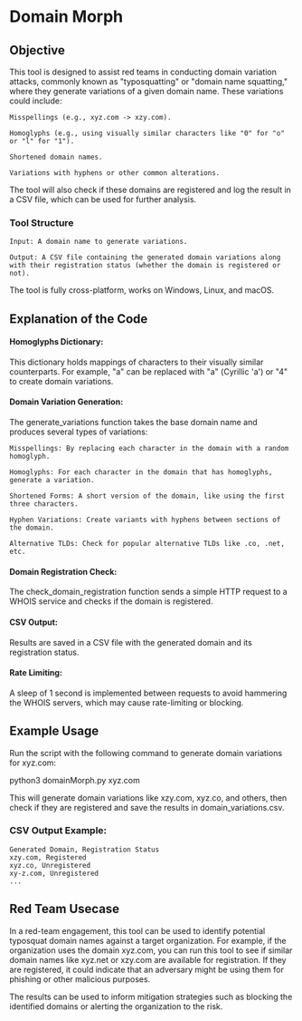 # Domain Morph
## Objective
This tool is designed to assist red teams in conducting domain variation attacks, commonly known as "typosquatting" or "domain name squatting," where they generate variations of a given domain name. These variations could include:

    Misspellings (e.g., xyz.com -> xzy.com).

    Homoglyphs (e.g., using visually similar characters like "0" for "o" or "l" for "1").

    Shortened domain names.

    Variations with hyphens or other common alterations.

The tool will also check if these domains are registered and log the result in a CSV file, which can be used for further analysis.
### Tool Structure

    Input: A domain name to generate variations.

    Output: A CSV file containing the generated domain variations along with their registration status (whether the domain is registered or not).

The tool is fully cross-platform, works on Windows, Linux, and macOS.


## Explanation of the Code

#### Homoglyphs Dictionary:
This dictionary holds mappings of characters to their visually similar counterparts. For example, "a" can be replaced with "а" (Cyrillic 'a') or "4" to create domain variations.

#### Domain Variation Generation:
The generate_variations function takes the base domain name and produces several types of variations:

    Misspellings: By replacing each character in the domain with a random homoglyph.

    Homoglyphs: For each character in the domain that has homoglyphs, generate a variation.

    Shortened Forms: A short version of the domain, like using the first three characters.

    Hyphen Variations: Create variants with hyphens between sections of the domain.

    Alternative TLDs: Check for popular alternative TLDs like .co, .net, etc.

#### Domain Registration Check:
The check_domain_registration function sends a simple HTTP request to a WHOIS service and checks if the domain is registered.

#### CSV Output:
Results are saved in a CSV file with the generated domain and its registration status.

#### Rate Limiting:
A sleep of 1 second is implemented between requests to avoid hammering the WHOIS servers, which may cause rate-limiting or blocking.

## Example Usage

Run the script with the following command to generate domain variations for xyz.com:

python3 domainMorph.py xyz.com

This will generate domain variations like xzy.com, xyz.co, and others, then check if they are registered and save the results in domain_variations.csv.

### CSV Output Example:

    Generated Domain, Registration Status
    xzy.com, Registered
    xyz.co, Unregistered
    xy-z.com, Unregistered
    ...
## Red Team Usecase

In a red-team engagement, this tool can be used to identify potential typosquat domain names against a target organization. For example, if the organization uses the domain xyz.com, you can run this tool to see if similar domain names like xyz.net or xzy.com are available for registration. If they are registered, it could indicate that an adversary might be using them for phishing or other malicious purposes.

The results can be used to inform mitigation strategies such as blocking the identified domains or alerting the organization to the risk.
